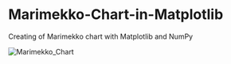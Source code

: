 # Marimekko-Chart-in-Matplotlib
Creating of Marimekko chart with Matplotlib and NumPy


![Marimekko_Chart](https://user-images.githubusercontent.com/114348578/192158855-8140cb97-d167-4e68-b021-7130c677c803.png)

